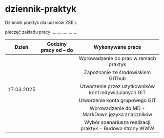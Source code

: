 # dziennik-praktyk
Dziennik praktyk dla uczniów ZSEIL 

pieczęć zakładu pracy
....................
                  



| Dzień        | Godziny pracy od – do                  | Wykonywane prace |
| ------------- |:-------------------:| :-----:|
|     |  | Wprowadzenie do prac w ramach praktyk |
|     |        |   Zapoznanie ze środowiskiem GIThub |
| 17.03.2025 |             |    Utworzenie przez użytkowników kont indywidulanych GIT |
|     |        |   Utworzenie konta grupowego GIT |
|     |        |   Wprowadzenie do MD -  MarkDown języka znaczników |
|     |        |   Wybór scenariusza realizacji praktyk - Budowa strony WWW |
